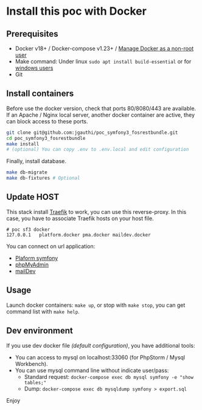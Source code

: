 # Install this poc with Docker

## Prerequisites
* Docker v18+ / Docker-compose v1.23+ / [Manage Docker as a non-root user](https://docs.docker.com/install/linux/linux-postinstall/)
* Make command: Under linux `sudo apt install build-essential` or for [windows users](https://stackoverflow.com/questions/32127524/how-to-install-and-use-make-in-windows/54086635)
* Git


## Install containers
Before use the docker version, check that ports 80/8080/443 are available. If an Apache / Nginx local server, another docker container are active, they can block access to these ports.

```bash
git clone git@github.com:jgauthi/poc_symfony3_fosrestbundle.git
cd poc_symfony3_fosrestbundle
make install
# (optional) You can copy .env to .env.local and edit configuration
```

Finally, install database.
```bash
make db-migrate
make db-fixtures # Optional
```


## Update HOST
This stack install [Traefik](https://traefik.io/) to work, you can use this reverse-proxy. In this case, you have to associate Traefik hosts on your host file.

```
# poc sf3 docker
127.0.0.1   platform.docker pma.docker maildev.docker
```

You can connect on url application:
* [Plaform symfony](http://platform.docker)
* [phpMyAdmin](http://pma.docker)
* [mailDev](http://maildev.docker)

## Usage
Launch docker containers: `make up`, or stop with `make stop`, you can get command list with `make help`.


## Dev environment
If you use dev docker file _(default configuration)_, you have additional tools:
 
* You can access to mysql on localhost:33060 (for PhpStorm / Mysql Workbench).
* You can use mysql command line without indicate user/pass:
    * Standard request: `docker-compose exec db mysql symfony -e "show tables;"`
    * Dump: `docker-compose exec db mysqldump symfony > export.sql`


Enjoy
